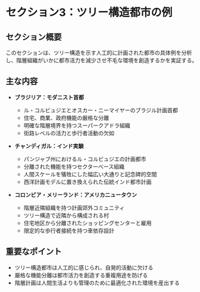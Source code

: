 # セクション3：ツリー構造都市の例

## セクション概要
このセクションは、ツリー構造を示す人工的に計画された都市の具体例を分析し、階層組織がいかに都市活力を減少させ不毛な環境を創造するかを実証する。

## 主な内容
- **ブラジリア：モダニスト首都**
  - ル・コルビュジエとオスカー・ニーマイヤーのブラジル計画首都
  - 住宅、商業、政府機能の厳格な分離
  - 明確な階層境界を持つスーパークアドラ組織
  - 街路レベルの活力と歩行者活動の欠如

- **チャンディガル：インド実験**
  - パンジャブ州におけるル・コルビュジエの計画都市
  - 分離された機能を持つセクターベース組織
  - 人間スケールを犠牲にした幅広い大通りと記念碑的空間
  - 西洋計画モデルに置き換えられた伝統インド都市計画

- **コロンビア・メリーランド：アメリカニュータウン**
  - 階層近隣組織を持つ計画郊外コミュニティ
  - ツリー構造で近隣から構成される村
  - 住宅地区から分離されたショッピングセンターと雇用
  - 限定的な歩行者接続を持つ車依存設計

## 重要なポイント
- ツリー構造都市は人工的に感じられ、自発的活動に欠ける
- 厳格な機能分離は都市活力を創造する重複用途を防げる
- 階層計画は人間生活よりも管理のために最適化された環境を産出する